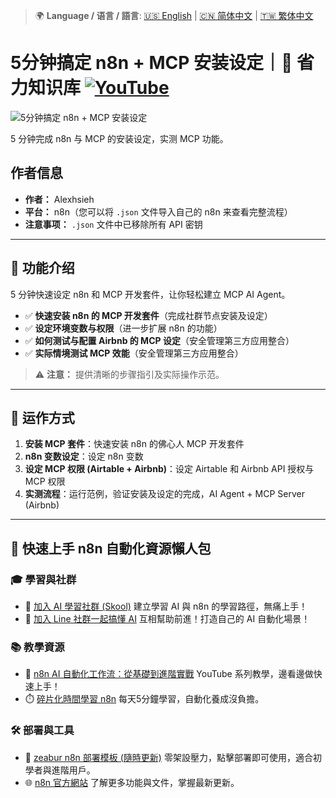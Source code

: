 > 🌍 **Language / 语言 / 語言**: [🇺🇸 English](./readme-en.md) | [🇨🇳 简体中文](./readme-cn.md) | [🇹🇼 繁体中文](./readme.md)

# 5分钟搞定 n8n + MCP 安装设定｜🧠 省力知识库 [![YouTube](https://img.shields.io/badge/Watch%20on-YouTube-red?logo=youtube)](https://youtu.be/pAWAwSCXxig)

![5分钟搞定 n8n + MCP 安装设定](https://github.com/qwedsazxc78/ai-automation-n8n/blob/main/n8n/12-mcp-community-node/cover.png?raw=true)

5 分钟完成 n8n 与 MCP 的安装设定，实测 MCP 功能。

## 作者信息

* **作者：** Alexhsieh
* **平台：** n8n（您可以将 `.json` 文件导入自己的 n8n 来查看完整流程）
* **注意事项：** `.json` 文件中已移除所有 API 密钥

---

## 📌 功能介绍

5 分钟快速设定 n8n 和 MCP 开发套件，让你轻松建立 MCP AI Agent。

* ✅ **快速安装 n8n 的 MCP 开发套件**（完成社群节点安装及设定）
* ✅ **设定环境变数与权限**（进一步扩展 n8n 的功能）
* ✅ **如何测试与配置 Airbnb 的 MCP 设定**（安全管理第三方应用整合）
* ✅ **实际情境测试 MCP 效能**（安全管理第三方应用整合）

> ⚠ **注意：** 提供清晰的步骤指引及实际操作示范。

---

## 🔧 运作方式

1. **安装 MCP 套件**：快速安装 n8n 的佛心人 MCP 开发套件
2. **n8n 变数设定**：设定 n8n 变数
3. **设定 MCP 权限 (Airtable + Airbnb)**：设定 Airtable 和 Airbnb API 授权与 MCP 权限
4. **实测流程**：运行范例，验证安装及设定的完成，AI Agent + MCP Server (Airbnb)

---

## 🚀 快速上手 n8n 自動化資源懶人包

### 🎓 學習與社群

* 🔗 [加入 AI 學習社群 (Skool)](https://www.skool.com/ai-brain-alex/about?ref=5dde9b20e8e7432aa9a01df6e89685f4)
  建立學習 AI 與 n8n 的學習路徑，無痛上手！
* 🔗 [加入 Line 社群一起搞懂 AI](https://line.me/ti/g2/ZypIgLSzVPweRBgBqKvaRU10WEmnotuZOr7Lpg)
  互相幫助前進！打造自己的 AI 自動化場景！

### 📚 教學資源

* 🎥 [n8n AI 自動化工作流：從基礎到進階實戰](https://youtube.com/playlist?list=PLUf88uk7T54I83MBdbuXgUuA8rVklF4FA&si=wHsQw8YJu-erSdLd)
  YouTube 系列教學，邊看邊做快速上手！
* ⏱️ [碎片化時間學習 n8n](https://youtube.com/playlist?list=PLUf88uk7T54Iv6LV2NFgdTghaX2cPhtgH&si=G3gj2qn179ZFUqAZ)
  每天5分鐘學習，自動化養成沒負擔。

### 🛠️ 部署與工具

* 🧩 [zeabur n8n 部署模板 (隨時更新)](https://zeabur.com/zh-TW/templates/0TUVZ7?referralDesktop=qwedsazxc78)
  零架設壓力，點擊部署即可使用，適合初學者與進階用戶。
* 🌐 [n8n 官方網站](https://n8n.io/)
  了解更多功能與文件，掌握最新更新。
